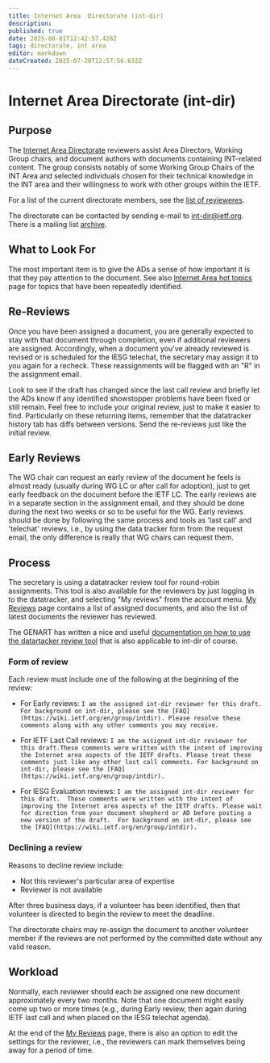 ```yaml
---
title: Internet Area  Directorate (int-dir)
description: 
published: true
date: 2025-08-01T12:42:57.428Z
tags: directorate, int area
editor: markdown
dateCreated: 2025-07-20T12:57:56.632Z
---
```


# Internet Area Directorate (int-dir)

## Purpose

The [Internet Area Directorate](https://datatracker.ietf.org/group/intdir/about/) reviewers assist Area Directors, Working Group chairs, and document authors with documents containing INT-related content. The group consists notably of some Working Group Chairs of the INT Area and selected individuals chosen for their technical knowledge in the INT area and their willingness to work with other groups within the IETF.

For a list of the current directorate members, see the [list of revieweres](https://datatracker.ietf.org/group/intdir/reviewers/).

The directorate can be contacted by sending e-mail to int-dir@ietf.org.  There is a mailing list [archive](https://mailarchive.ietf.org/arch/browse/int-dir/).

## What to Look For

The most important item is to give the ADs a sense of how important it is that they pay attention to the document. See also [Internet Area hot topics](https://wiki.ietf.org/group/iesg/int) page for topics that have been repeatedly identified.

## Re-Reviews

Once you have been assigned a document, you are generally expected to stay with that document through completion, even if additional reviewers are assigned.  Accordingly, when a document you've already reviewed is revised or is scheduled for the IESG telechat, the secretary may assign it to you again for a recheck.  These reassignments will be flagged with an "R" in the assignment email.

Look to see if the draft has changed since the last call review and briefly let the ADs know if any identified showstopper problems have been fixed or still remain. Feel free to include your original review, just to make it easier to find. Particularly on these returning items, remember that the datatracker history tab has diffs between versions. Send the re-reviews just like the initial review.

## Early Reviews

The WG chair can request an early review of the document he feels is almost ready (usually during WG LC or after call for adoption), just to get early feedback on the document before the IETF LC. The early reviews are in a separate section in the assignment email, and they should be done during the next two weeks or so to be useful for the WG. Early reviews should be done by following the same process and tools as 'last call' and 'telechat' reviews, i.e., by using the data tracker form from the request email, the only difference is really that WG chairs can request them.

## Process 

The secretary is using a datatracker review tool for round-robin assignments. This tool is also available for the reviewers by just logging in to the datatracker, and selecting "My reviews" from the account menu. [My Reviews](https://datatracker.ietf.org/accounts/review/) page contains a list of assigned documents, and also the list of latest documents the reviewer has reviewed.

The GENART has written a nice and useful [documentation on how to use the datartacker review tool](https://wiki.ietf.org/en/group/gen/DatatrackerReviewToolHowTo) that is also applicable to int-dir of course.

### Form of review

Each review must include one of the following at the beginning of the review:

* For Early reviews: 
`I am the assigned int-dir reviewer for this draft. For background on int-dir, please see the [FAQ](https://wiki.ietf.org/en/group/intdir). Please resolve these comments along with any other comments you may receive.`

* For IETF Last Call reviews: 
`I am the assigned int-dir reviewer for this draft.These
comments were written with the intent of improving the Internet area aspects of the IETF drafts. Please treat these comments just like any other last call comments. For background on int-dir, please see the [FAQ](https://wiki.ietf.org/en/group/intdir).`

* For IESG Evaluation reviews: 
`I am the assigned int-dir reviewer for this draft.  These
comments were written with the intent of improving the Internet area aspects of the IETF drafts. Please wait for direction from your document shepherd or AD before posting a new version of the draft.  For background on int-dir, please see the [FAQ](https://wiki.ietf.org/en/group/intdir).`

### Declining a review

Reasons to decline review include:
* Not this reviewer's particular area of expertise
* Reviewer is not available

After three business days, if a volunteer has been identified, then that volunteer is directed to begin the review to meet the deadline.

The directorate chairs may re-assign the document to another volunteer member if the reviews are not performed by the committed date without any valid reason.

## Workload

Normally, each reviewer should each be assigned one new document approximately every two months. Note that one document might easily come up two or more times (e.g., during Early review, then again during IETF last call and when placed on the IESG telechat agenda).

At the end of the [My Reviews](https://datatracker.ietf.org/accounts/review/) page, there is also an option to edit the settings for the reviewer, i.e., the reviewers can mark themselves being away for a period of time. 
